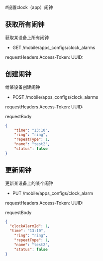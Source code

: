 #设置clock（app）闹钟

## 获取所有闹钟
获取某设备上所有闹钟

* GET /mobile/apps_configs/clock_alarms

requestHeaders
  Access-Token: <your-access-token>
  UUID: <your-device-uuid>

## 创建闹钟
给某设备创建闹钟

* POST /mobile/apps_configs/clock_alarms

requestHeaders
  Access-Token: <your-access-token>
  UUID: <your-device-uuid>

requestBody

```json
{
	"time": "13:10",
	"ring": "ring",
	"repeatType": 1,
	"name": "test2",
	"status": false
}
```

## 更新闹钟
更新某设备上的某个闹钟

* PUT /mobile/apps_configs/clock_alarm

requestHeaders
  Access-Token: <your-access-token>
  UUID: <your-device-uuid>

requestBody

```json
{
  "clockAlarmId": 1,
  "time": "13:10",
	"ring": "ring",
	"repeatType": 1,
	"name": "test2",
	"status": false
}
```

